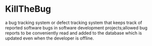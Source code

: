 # KillTheBug
 a bug tracking system or defect tracking system that keeps track of reported software bugs in software development projects;allowed bug reports to be conveniently read and added to the database which is updated even when the developer is offline. 
